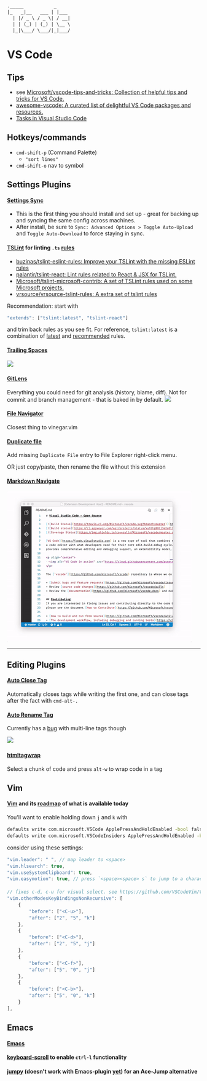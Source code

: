 ```
._____           _     
|_   _|__   ___ | |___
  | |/ _ \ / _ \| / __|
  | | (_) | (_) | \__ \
  |_|\___/ \___/|_|___/
```

# VS Code
## Tips
- see [Microsoft/vscode-tips-and-tricks: Collection of helpful tips and tricks for VS Code.](https://github.com/Microsoft/vscode-tips-and-tricks)
- [awesome-vscode: A curated list of delightful VS Code packages and resources.](https://github.com/viatsko/awesome-vscode)
- [Tasks in Visual Studio Code](https://code.visualstudio.com/docs/editor/tasks)


## Hotkeys/commands
- `cmd-shift-p` (Command Palette)
  - `"sort lines"`
- `cmd-shift-o` nav to symbol


## Settings Plugins
#### [Settings Sync](https://marketplace.visualstudio.com/items?itemName=Shan.code-settings-sync)
- This is the first thing you should install and set up - great for backing up and syncing the same config across machines.
- After install, be sure to `Sync: Advanced Options > Toggle Auto-Upload` and `Toggle Auto-Download` to force staying in sync.

#### [TSLint](https://marketplace.visualstudio.com/items?itemName=eg2.tslint) for linting `.ts` [rules](https://palantir.github.io/tslint/rules/)
- [buzinas/tslint-eslint-rules: Improve your TSLint with the missing ESLint rules](https://github.com/buzinas/tslint-eslint-rules)
- [palantir/tslint-react: Lint rules related to React & JSX for TSLint.](https://github.com/palantir/tslint-react)
- [Microsoft/tslint-microsoft-contrib: A set of TSLint rules used on some Microsoft projects.](https://github.com/Microsoft/tslint-microsoft-contrib)
- [vrsource/vrsource-tslint-rules: A extra set of tslint rules](https://github.com/vrsource/vrsource-tslint-rules)

Recommendation: start with
```js
"extends": ["tslint:latest", "tslint-react"]
```
and trim back rules as you see fit. For reference, `tslint:latest` is a combination of [latest](https://github.com/palantir/tslint/blob/master/src/configs/latest.ts) and [recommended](https://github.com/palantir/tslint/blob/master/src/configs/recommended.ts) rules.

#### [Trailing Spaces](https://marketplace.visualstudio.com/items?itemName=shardulm94.trailing-spaces)
![](https://shardulm94.gallerycdn.vsassets.io/extensions/shardulm94/trailing-spaces/0.2.11/1474455467376/Microsoft.VisualStudio.Services.Icons.Default)

#### [GitLens](https://marketplace.visualstudio.com/items?itemName=eamodio.gitlens)
Everything you could need for git analysis (history, blame, diff). Not for commit and branch management - that is baked in by default.
![](https://raw.githubusercontent.com/eamodio/vscode-git-codelens/master/images/preview-gitlens.gif)

#### [File Navigator](https://marketplace.visualstudio.com/items?itemName=jakelucas.code-file-nav)
Closest thing to vinegar.vim

#### [Duplicate file](https://marketplace.visualstudio.com/items?itemName=mrmlnc.vscode-duplicate)
Add missing `Duplicate File` entry to File Explorer right-click menu.

OR just copy/paste, then rename the file without this extension

#### [Markdown Navigate](https://marketplace.visualstudio.com/items?itemName=jrieken.md-navigate)
![](https://raw.githubusercontent.com/jrieken/md-navigate/master/demo.gif)

---

## Editing Plugins
#### [Auto Close Tag](https://marketplace.visualstudio.com/items?itemName=formulahendry.auto-close-tag)
Automatically closes tags while writing the first one, and can close tags after the fact with `cmd-alt-.`

#### [Auto Rename Tag](https://marketplace.visualstudio.com/items?itemName=formulahendry.auto-rename-tag)
Currently has a [bug](https://github.com/formulahendry/vscode-auto-rename-tag/issues/19) with multi-line tags though

![](https://raw.githubusercontent.com/formulahendry/vscode-auto-rename-tag/master/images/usage.gif)

#### [htmltagwrap](https://marketplace.visualstudio.com/items?itemName=bradgashler.htmltagwrap)
Select a chunk of code and press `alt-w` to wrap code in a tag


## Vim
#### [Vim](https://marketplace.visualstudio.com/items?itemName=vscodevim.vim) and its [roadmap](https://github.com/VSCodeVim/Vim/blob/master/ROADMAP.md) of what is available today

You'll want to enable holding down `j` and `k` with
```bash
defaults write com.microsoft.VSCode ApplePressAndHoldEnabled -bool false
defaults write com.microsoft.VSCodeInsiders ApplePressAndHoldEnabled -bool false
```

consider using these settings:
```js
"vim.leader": " ", // map leader to <space>
"vim.hlsearch": true,
"vim.useSystemClipboard": true,
"vim.easymotion": true, // press `<space><space> s` to jump to a character

// fixes c-d, c-u for visual select. see https://github.com/VSCodeVim/Vim/issues/907#issuecomment-264738452
"vim.otherModesKeyBindingsNonRecursive": [
    {
        "before": ["<C-u>"],
        "after": ["2", "5", "k"]
    },
    {
        "before": ["<C-d>"],
        "after": ["2", "5", "j"]
    },
    {
        "before": ["<C-f>"],
        "after": ["5", "0", "j"]
    },
    {
        "before": ["<C-b>"],
        "after": ["5", "0", "k"]
    }
],
```


## Emacs
#### [Emacs](https://marketplace.visualstudio.com/items?itemName=hiro-sun.vscode-emacs)
#### [keyboard-scroll](https://marketplace.visualstudio.com/items?itemName=selbh.keyboard-scroll) to enable `ctrl-l` functionality
#### [jumpy](https://marketplace.visualstudio.com/items?itemName=wmaurer.vscode-jumpy) (doesn't work with Emacs-plugin [yet](https://github.com/Microsoft/vscode/issues/13441)) for an Ace-Jump alternative
